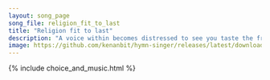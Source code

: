 ```yaml
---
layout: song_page
song_file: religion_fit_to_last
title: "Religion fit to last"
description: "A voice within becomes distressed to see you taste the fruit, forbidden by your God and creed, respected since your youth: ''Prodigal, I'll fight in y... english secular 1part accompanied textbykenan"
image: https://github.com/kenanbit/hymn-singer/releases/latest/download/religion_fit_to_last-trad.png
---
```


{% include choice_and_music.html %}